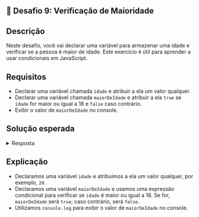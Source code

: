 ## 📝 Desafio 9: Verificação de Maioridade

## Descrição

Neste desafio, você vai declarar uma variável para armazenar uma idade e verificar se a pessoa é maior de idade. Este exercício é útil para aprender a usar condicionais em JavaScript.

## Requisitos

- Declarar uma variável chamada `idade` e atribuir a ela um valor qualquer.
- Declarar uma variável chamada `maiorDeIdade` e atribuir a ela `true` se `idade` for maior ou igual a 18 e `false` caso contrário.
- Exibir o valor de `maiorDeIdade` no console.

## Solução esperada

<details>
    <summary>Resposta</summary>

```javascript
let idade = 20 // Você pode atribuir qualquer valor aqui
let maiorDeIdade = idade >= 18

console.log("É maior de idade? " + maiorDeIdade)
```

</details>

## Explicação

- Declaramos uma variável `idade` e atribuímos a ela um valor qualquer, por exemplo, `20`.
- Declaramos uma variável `maiorDeIdade` e usamos uma expressão condicional para verificar se `idade` é maior ou igual a 18. Se for, `maiorDeIdade` será `true`; caso contrário, será `false`.
- Utilizamos `console.log` para exibir o valor de `maiorDeIdade` no console.
